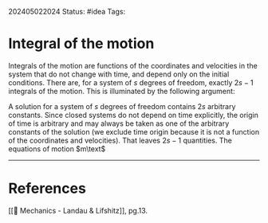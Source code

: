 202405022024
Status: #idea
Tags:

# Integral of the motion

Integrals of the motion are functions of the coordinates and velocities in the system that do not change with time, and depend only on the initial conditions. There are, for a system of $s$ degrees of freedom, exactly $2s-1$ integrals of the motion. This is illuminated by the following argument:

A solution for a system of *s* degrees of freedom contains $2s$ arbitrary constants. Since closed systems do not depend on time explicitly, the origin of time is arbitrary and may always be taken as one of the arbitrary constants of the solution (we exclude time origin because it is not a function of the coordinates and velocities). That leaves $2s-1$ quantities. The equations of motion $m\text$

___
# References
[[📕 Mechanics - Landau & Lifshitz]], pg.13.